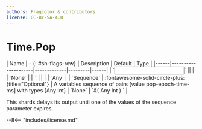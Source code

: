 ```yaml
---
authors: Fragcolor & contributors
license: CC-BY-SA-4.0
---
```



# Time.Pop

<div class="sh-parameters" markdown="1">
| Name | - {: #sh-flags-row} | Description | Default | Type |
|------|---------------------|-------------|---------|------|
| `<input>` || | | `None` |
| `<output>` || | | `Any` |
| `Sequence` | :fontawesome-solid-circle-plus:{title="Optional"}  | A variables sequence of pairs [value pop-epoch-time-ms] with types [Any Int] | `None` | `&( Any Int ) ` |

</div>

This shards delays its output until one of the values of the sequence parameter expires.

--8<-- "includes/license.md"
